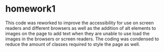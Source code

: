 # homework1
This code was reworked to improve the accessibility for use on screen readers and different browsers as well as the addition of alt elements to images on the page to add text when they are unable to use load the images in the browsers or screen readers.  The coding was condensed to reduce the amount of classes required to style the page as well.
